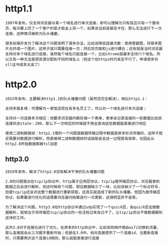 # http1.1

    1997年发布，仅支持浏览器与某一个域名进行单次连接，即可以理解为只有饭店只有一个服务员，每次要上完了一个客户的菜才能去上另一个，如果说当前连接没卡住，那么无法进行下一次连接，这种情况被称为队头堵塞。

    很多前端开发为了解决这个问题发明了很多办法，比如说降低连接次数：使用雪碧图，将很多图片合并成一个图片，这样子就只需要连接一次；然后将页面和js进行耦合；还有就是当时浏览器支持对多个域名进行连接，虽然每个域名只能连接一个，比如chrome就最多支持六个域名。所以又有一种方法是把资源分配到不同的域名上（但这个在https时代肯定不行了，申请很多份sll证书成本太高了）

# http2.0

    2015年发布，主要解决http1.1的队头堵塞问题（虽然没完全解决），相比http1.1：
    
    支持多路复用：可理解为一家饭店现在有多名员工了。可以对一个域名进行多次连接；
    
    支持对一次连接多次相应：他要求浏览器内都存储一个表单，表单会记录连接的一些数据比如说连接状态state：200，那么下一次响应的时候就不用去查询这些数据能直接进行响应

    使用二进制数据帧：http1.1慢的一个问题是数据传输过程中数据是原本形式传输的，这样子就还需要对数据进行解析，而直接用二进制数据帧的话就能省去这一过程提高效率，也因此从http2.0开始数据都被tsl加密

## http3.0

    2019年发布，解决了http2.0没有解决干净的队头堵塞问题
    
    2.0的问题是出在tcp/ip协议中，http属于应用层协议，tcp/ip是传输层协议，浏览器拿到数据之后会进行解析，但这时候有个问题，假设数据缺少了一块，比如说缺少了一个标点符号，但是tcp/ip还会对这整个数据进行重新获取，这其实就造成了新的队头堵塞。但因为是传输层协议，如果要进行优化的话需要浏览器内核都进行一次更新，这很明显并不容易。

    为了解决这个问题，http3.0在http协议中通过udp实现了一个quick层，由quick层去做数据解析，就相当于将传输层tcp/ip协议的一些活抢过来自己干了，让tcp/ip协议不做数据解析这块的工作。

    此外3.0对于连接也进行了优化，在原本的http协议中，比如说网络环境由wifi切换到流量，那么连接就会从三次握手重新开始；但是在3.0中，他对连接提供了一个连接id，当重新连接时，只需要两方这个连接id相同，那么就能直接进行连接